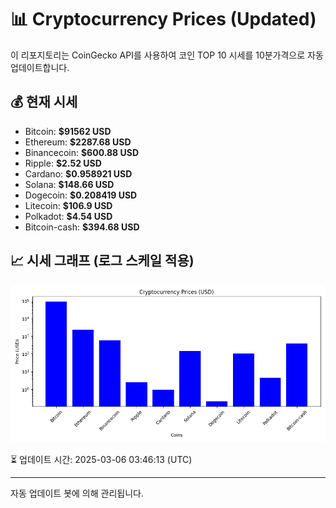 
# 📊 Cryptocurrency Prices (Updated)

이 리포지토리는 CoinGecko API를 사용하여 코인 TOP 10 시세를 10분가격으로 자동 업데이트합니다.

## 💰 현재 시세
- Bitcoin: **$91562 USD**
- Ethereum: **$2287.68 USD**
- Binancecoin: **$600.88 USD**
- Ripple: **$2.52 USD**
- Cardano: **$0.958921 USD**
- Solana: **$148.66 USD**
- Dogecoin: **$0.208419 USD**
- Litecoin: **$106.9 USD**
- Polkadot: **$4.54 USD**
- Bitcoin-cash: **$394.68 USD**

## 📈 시세 그래프 (로그 스케일 적용)
![Crypto Prices](crypto_prices.png)

⏳ 업데이트 시간: 2025-03-06 03:46:13 (UTC)

---
자동 업데이트 봇에 의해 관리됩니다.
